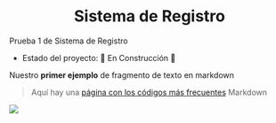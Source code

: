 <h1 align="center">Sistema de Registro</h1>
Prueba 1 de Sistema de Registro

- Estado del proyecto: 🚧 En Construcción 🚧

Nuestro **primer ejemplo** de fragmento de texto en markdown

> Aquí hay una [página con los códigos más frecuentes](https://en.support.wordprss.com/markdown-quick-reference/) Markdown

<p align="left"><img src="https://img.shields.io/badge/STATUS-EN%20DESAROLLO-green"></p>
